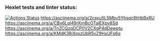 ### Hexlet tests and linter status:
[![Actions Status](https://github.com/Zak255/python-project-lvl1/workflows/hexlet-check/badge.svg)](https://github.com/Zak255/python-project-lvl1/actions)
https://asciinema.org/a/2csvu5L5Mbv5Yhsqc6tHbBxRU
https://asciinema.org/a/CBx6LqI49rKmBcOTalEXpv8Sd
https://asciinema.org/a/TnZCQzqDCP0V2CXgP4dDewptu
https://asciinema.org/a/KMdK38jXoxzUbR5vZ9HxUFs6q